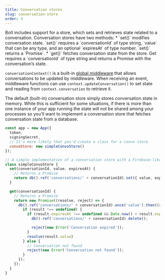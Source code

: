 ```yaml
---
title: Conversation stores
slug: conversation-store
order: 3
---
```


<div class="section-content">
Bolt includes support for a store, which sets and retrieves state related to a conversation. Conversation stores have two methods:
* `set()` modifies conversation state. `set()` requires a `conversationId` of type string, `value` that can be any type, and an optional `expiresAt` of type number.  `set()` returns a `Promise`.
* `get()` fetches conversation state from the store. Get requires a `conversationId` of type string and returns a Promise with the conversation’s state.

`conversationContext()` is a built-in [global middleware](#global-middleware) that allows conversations to be updated by middleware. When receiving an event, middleware functions can use `context.updateConversation()` to set state and reading from `context.conversation` to retrieve it.

The default (built-in) conversation store simply stores conversation state in memory. While this is sufficient for some situations, if there is more than one instance of your app running the state will not be shared among your processes so you’ll want to implement a conversation store that fetches conversation state from a database.
</div>

```javascript
const app = new App({
  token,
  signingSecret,
  // It's more likely that you'd create a class for a convo store
  convoStore: new simpleConvoStore()
});

// A simple implementation of a conversation store with a Firebase-like database
class simpleConvoStore {
  set(conversationId, value, expiresAt) {
    // Returns a Promise
    return db().ref('conversations/' + conversationId).set({ value, expiresAt });
  }

  get(conversationId) {
    // Returns a Promise
    return new Promise((resolve, reject) => {
      db().ref('conversations/' + conversationId).once('value').then((result) => {
        if (result !== undefined) {
          if (result.expiresAt !== undefined && Date.now() > result.expiresAt) {
            db().ref('conversations/' + conversationId).delete();

            reject(new Error('Conversation expired'));
          }
          resolve(result.value)
        } else {
          // Conversation not found
          reject(new Error('Conversation not found'));
        }
      });
    });
  }
}
```